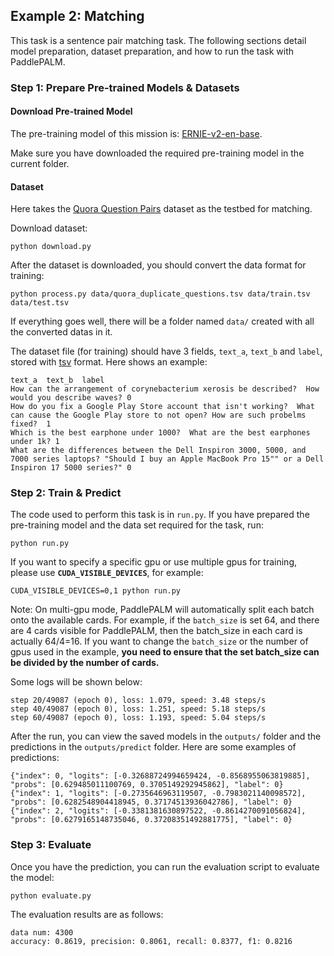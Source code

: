 ## Example 2: Matching
This task is a sentence pair matching task. The following sections detail model preparation, dataset preparation, and how to run the task with PaddlePALM.

### Step 1: Prepare Pre-trained Models & Datasets

#### Download Pre-trained Model

The pre-training model of this mission is: [ERNIE-v2-en-base](https://github.com/PaddlePaddle/PALM/tree/r0.3-api).

Make sure you have downloaded the required pre-training model in the current folder.


#### Dataset

Here takes the [Quora Question Pairs](https://www.quora.com/q/quoradata/First-Quora-Dataset-Release-Question-Pairs) dataset as the testbed for matching.

Download dataset:
```shell
python download.py
```

After the dataset is downloaded, you should convert the data format for training:
```shell
python process.py data/quora_duplicate_questions.tsv data/train.tsv data/test.tsv
```

If everything goes well, there will be a folder named `data/`  created with all the converted datas in it.

The dataset file (for training) should have 3 fields,  `text_a`, `text_b` and `label`, stored with [tsv](https://en.wikipedia.org/wiki/Tab-separated_values) format. Here shows an example:

```
text_a  text_b  label
How can the arrangement of corynebacterium xerosis be described?  How would you describe waves? 0
How do you fix a Google Play Store account that isn't working?  What can cause the Google Play store to not open? How are such probelms fixed?  1
Which is the best earphone under 1000?  What are the best earphones under 1k? 1
What are the differences between the Dell Inspiron 3000, 5000, and 7000 series laptops? "Should I buy an Apple MacBook Pro 15"" or a Dell Inspiron 17 5000 series?" 0
```



### Step 2: Train & Predict

The code used to perform this task is in `run.py`. If you have prepared the pre-training model and the data set required for the task, run:

```shell
python run.py
```

If you want to specify a specific gpu or use multiple gpus for training, please use **`CUDA_VISIBLE_DEVICES`**, for example:

```shell
CUDA_VISIBLE_DEVICES=0,1 python run.py
```

Note: On multi-gpu mode, PaddlePALM will automatically split each batch onto the available cards. For example, if the `batch_size` is set 64, and there are 4 cards visible for PaddlePALM, then the batch_size in each card is actually 64/4=16. If you want to change the `batch_size` or the number of gpus used in the example, **you need to ensure that the set batch_size can be divided by the number of cards.**

Some logs will be shown below:

```
step 20/49087 (epoch 0), loss: 1.079, speed: 3.48 steps/s
step 40/49087 (epoch 0), loss: 1.251, speed: 5.18 steps/s
step 60/49087 (epoch 0), loss: 1.193, speed: 5.04 steps/s
```


After the run, you can view the saved models in the `outputs/` folder and the predictions in the `outputs/predict` folder. Here are some examples of predictions:


```
{"index": 0, "logits": [-0.32688724994659424, -0.8568955063819885], "probs": [0.629485011100769, 0.3705149292945862], "label": 0}
{"index": 1, "logits": [-0.2735646963119507, -0.7983021140098572], "probs": [0.6282548904418945, 0.37174513936042786], "label": 0}
{"index": 2, "logits": [-0.3381381630897522, -0.8614270091056824], "probs": [0.6279165148735046, 0.37208351492881775], "label": 0}
```

### Step 3: Evaluate

Once you have the prediction, you can run the evaluation script to evaluate the model:

```shell
python evaluate.py
```

The evaluation results are as follows:

```
data num: 4300
accuracy: 0.8619, precision: 0.8061, recall: 0.8377, f1: 0.8216
```
